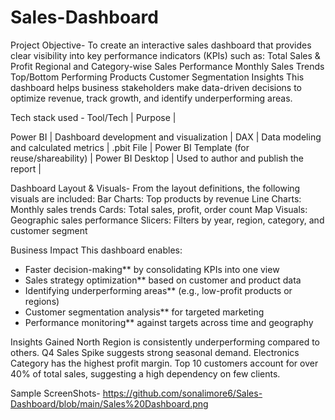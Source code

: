 # Sales-Dashboard

Project Objective-
To create an interactive sales dashboard that provides clear visibility into key performance indicators (KPIs) such as:
Total Sales & Profit
Regional and Category-wise Sales Performance
Monthly Sales Trends
Top/Bottom Performing Products
Customer Segmentation Insights
This dashboard helps business stakeholders make data-driven decisions to optimize revenue, track growth, and identify underperforming areas.

Tech stack used -
 Tool/Tech            | Purpose                                    |

 Power BI         | Dashboard development and visualization    |
 DAX             | Data modeling and calculated metrics       |
 .pbit File       | Power BI Template (for reuse/shareability) |
 Power BI Desktop | Used to author and publish the report      |

Dashboard Layout & Visuals-
From the layout definitions, the following visuals are included:
Bar Charts: Top products by revenue
Line Charts: Monthly sales trends
Cards: Total sales, profit, order count
Map Visuals: Geographic sales performance
Slicers: Filters by year, region, category, and customer segment

Business Impact
This dashboard enables:

-  Faster decision-making** by consolidating KPIs into one view
-  Sales strategy optimization** based on customer and product data
-  Identifying underperforming areas** (e.g., low-profit products or regions)
-  Customer segmentation analysis** for targeted marketing
-  Performance monitoring** against targets across time and geography


Insights Gained
North Region is consistently underperforming compared to others.
Q4 Sales Spike suggests strong seasonal demand.
Electronics Category has the highest profit margin.
Top 10 customers account for over 40% of total sales, suggesting a high dependency on few clients.

Sample ScreenShots- 
https://github.com/sonalimore6/Sales-Dashboard/blob/main/Sales%20Dashboard.png

